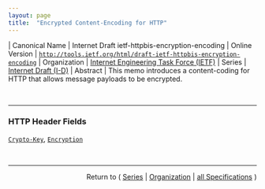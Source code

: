 ```yaml
---
layout: page
title:  "Encrypted Content-Encoding for HTTP"
---
```


| Canonical Name | Internet Draft ietf-httpbis-encryption-encoding
| Online Version | [`http://tools.ietf.org/html/draft-ietf-httpbis-encryption-encoding`](http://tools.ietf.org/html/draft-ietf-httpbis-encryption-encoding)
| Organization | [Internet Engineering Task Force (IETF)](..)
| Series | [Internet Draft (I-D)](.)
| Abstract | This memo introduces a content-coding for HTTP that allows message payloads to be encrypted.

<br/>
<hr/>

### HTTP Header Fields

[`Crypto-Key`](/concepts/http-header/Crypto-Key "A Crypto-Key header field can be used to describe the input keying material used in the Encryption header field."), [`Encryption`](/concepts/http-header/Encryption "The &#34;Encryption&#34; HTTP header field describes the encrypted content encoding(s) that have been applied to a message payload, and therefore how those content encoding(s) can be removed.")



<br/>
<hr/>

<p style="text-align: right">Return to ( <a href="./">Series</a> | <a href="../">Organization</a> | <a href="../../">all Specifications</a> )</p>